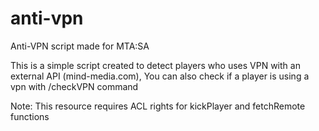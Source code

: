 # anti-vpn
Anti-VPN script made for MTA:SA

This is a simple script created to detect players who uses VPN with an external API (mind-media.com),
You can also check if a player is using a vpn with /checkVPN command

Note: This resource requires ACL rights for kickPlayer and fetchRemote functions
